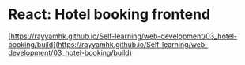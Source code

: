 # React: Hotel booking frontend
[https://rayyamhk.github.io/Self-learning/web-development/03_hotel-booking/build](https://rayyamhk.github.io/Self-learning/web-development/03_hotel-booking/build)